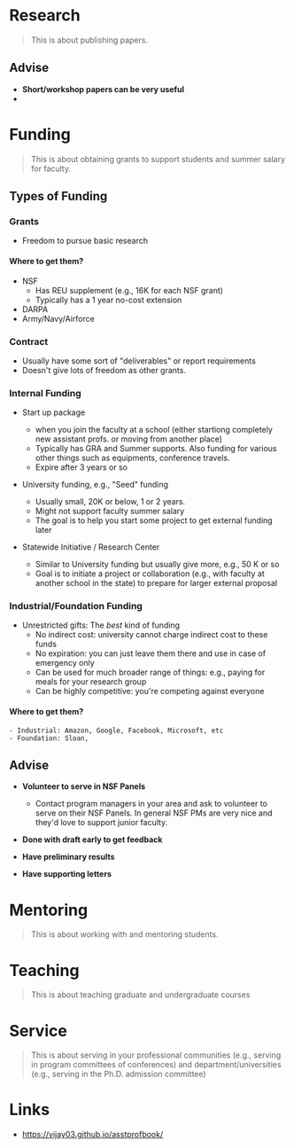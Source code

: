 
# Research
> This is about publishing papers.

## Advise
- **Short/workshop papers can be very useful**
- 

# Funding
> This is about obtaining grants to support students and summer salary for faculty.

## Types of Funding
### Grants
  - Freedom to pursue basic research

#### Where to get them?  
  - NSF
    - Has REU supplement (e.g., 16K for each NSF grant)
    - Typically has a 1 year no-cost extension
  - DARPA
  - Army/Navy/Airforce

### Contract
  - Usually have some sort of "deliverables" or report requirements
  - Doesn't give lots of freedom as other grants.

### Internal Funding
  - Start up package
    - when you join the faculty at a school (either startiong completely new assistant profs. or moving from another place)
    - Typically has GRA and Summer supports. Also funding for various other things such as equipments, conference travels. 
    - Expire after 3 years or so
    
  - University funding, e.g., "Seed" funding
    - Usually small, 20K or below, 1 or 2 years.
    - Might not support faculty summer salary
    - The goal is to help you start some project to get external funding later
    
  - Statewide Initiative / Research Center
    - Similar to University funding but usually give more, e.g., 50 K or so
    - Goal is to initiate a project or collaboration (e.g., with faculty at another school in the state) to prepare for larger external proposal
  
### Industrial/Foundation Funding  
  - Unrestricted gifts: The *best* kind of funding
    - No indirect cost: university cannot charge indirect cost to these funds
    - No expiration: you can just leave them there and use in case of emergency only
    - Can be used for much broader range of things: e.g., paying for meals for your research group
    - Can be highly competitive:  you're competing against everyone

#### Where to get them?
    - Industrial: Amazon, Google, Facebook, Microsoft, etc
    - Foundation: Sloan, 

## Advise

- **Volunteer to serve in NSF Panels**
  - Contact program managers in your area and ask to volunteer to serve on their NSF Panels. In general NSF PMs are very nice and they'd love to support junior faculty.
  
- **Done with draft early to get feedback**

- **Have preliminary results**

- **Have supporting letters**


# Mentoring
> This is about working with and mentoring students.

# Teaching
> This is about teaching graduate and undergraduate courses

# Service
> This is about serving in your professional communities (e.g., serving in program committees of conferences) and department/universities (e.g., serving in the Ph.D. admission committee)


# Links
- https://vijay03.github.io/asstprofbook/
